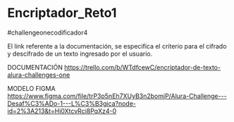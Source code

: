 # Encriptador_Reto1

 #challengeonecodificador4

El link referente a la documentación, se especifica el criterio para el cifrado y descifrado de un texto ingresado por el usuario.

DOCUMENTACIÓN 
https://trello.com/b/WTdfcewC/encriptador-de-texto-alura-challenges-one

MODELO FIGMA
https://www.figma.com/file/trP3p5nEh7XUyB3n2bomjP/Alura-Challenge---Desaf%C3%ADo-1---L%C3%B3gica?node-id=2%3A213&t=Hi0XtcvRci8PqXz4-0
